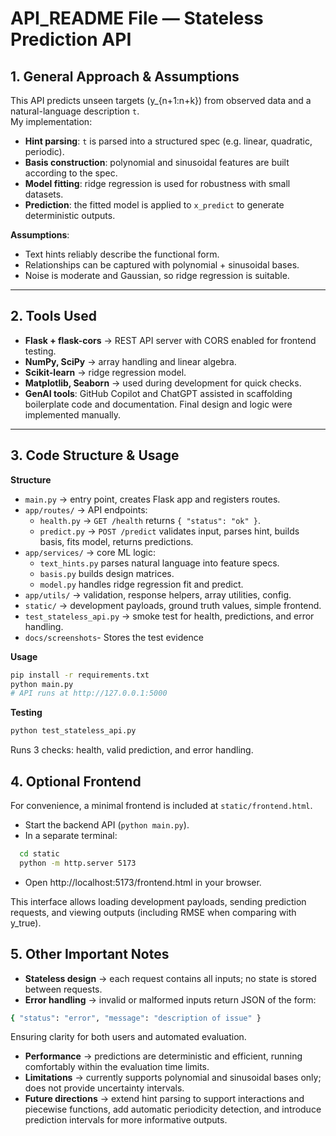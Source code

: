 # API_README File — Stateless Prediction API

## 1. General Approach & Assumptions
This API predicts unseen targets \(y_{n+1:n+k}\) from observed data and a natural-language description `t`.  
My implementation:
- **Hint parsing**: `t` is parsed into a structured spec (e.g. linear, quadratic, periodic).  
- **Basis construction**: polynomial and sinusoidal features are built according to the spec.  
- **Model fitting**: ridge regression is used for robustness with small datasets.  
- **Prediction**: the fitted model is applied to `x_predict` to generate deterministic outputs.  

**Assumptions**:
- Text hints reliably describe the functional form.  
- Relationships can be captured with polynomial + sinusoidal bases.  
- Noise is moderate and Gaussian, so ridge regression is suitable.  

---

## 2. Tools Used
- **Flask + flask-cors** → REST API server with CORS enabled for frontend testing.  
- **NumPy, SciPy** → array handling and linear algebra.  
- **Scikit-learn** → ridge regression model.  
- **Matplotlib, Seaborn** → used during development for quick checks.  
- **GenAI tools**: GitHub Copilot and ChatGPT assisted in scaffolding boilerplate code and documentation. Final design and logic were implemented manually.

---

## 3. Code Structure & Usage
**Structure**
- `main.py` → entry point, creates Flask app and registers routes.  
- `app/routes/` → API endpoints:  
  - `health.py` → `GET /health` returns `{ "status": "ok" }`.  
  - `predict.py` → `POST /predict` validates input, parses hint, builds basis, fits model, returns predictions.  
- `app/services/` → core ML logic:  
  - `text_hints.py` parses natural language into feature specs.  
  - `basis.py` builds design matrices.  
  - `model.py` handles ridge regression fit and predict.  
- `app/utils/` → validation, response helpers, array utilities, config.  
- `static/` → development payloads, ground truth values, simple frontend.  
- `test_stateless_api.py` → smoke test for health, predictions, and error handling.  
- `docs/screenshots`- Stores the test evidence

**Usage**
```bash
pip install -r requirements.txt
python main.py
# API runs at http://127.0.0.1:5000
```
**Testing**
```bash
python test_stateless_api.py
```
Runs 3 checks: health, valid prediction, and error handling.

## 4. Optional Frontend

For convenience, a minimal frontend is included at `static/frontend.html`.  
- Start the backend API (`python main.py`).  
- In a separate terminal:  
```bash
  cd static
  python -m http.server 5173
```
- Open http://localhost:5173/frontend.html in your browser.

This interface allows loading development payloads, sending prediction requests, and viewing outputs (including RMSE when comparing with y_true).

## 5. Other Important Notes
- **Stateless design** → each request contains all inputs; no state is stored between requests.
- **Error handling** → invalid or malformed inputs return JSON of the form:
```bash
{ "status": "error", "message": "description of issue" }
```
Ensuring clarity for both users and automated evaluation.
- **Performance** → predictions are deterministic and efficient, running comfortably within the evaluation time limits.
- **Limitations** → currently supports polynomial and sinusoidal bases only; does not provide uncertainty intervals.
- **Future directions** → extend hint parsing to support interactions and piecewise functions, add automatic periodicity detection, and introduce prediction intervals for more informative outputs.